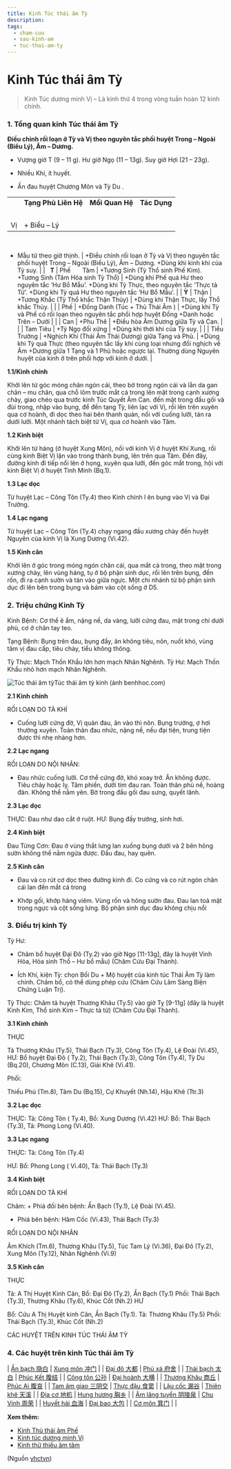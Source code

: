```yaml
---
title: Kinh Túc thái âm Tỳ
description: 
tags:
  - cham-cuu
  - sau-kinh-am
  - tuc-thai-am-ty
---
```


# Kinh Túc thái âm Tỳ 

> Kinh Túc dương minh Vị – Là kinh thứ 4 trong vòng tuần hoàn 12 kinh chính.


### **1. Tổng quan kinh Túc thái âm Tỳ**


**Điều chỉnh rối loạn ở Tỳ và Vị theo nguyên tắc phối huyệt Trong – Ngoài (Biểu Lý), Âm – Dương.**


+ Vượng giờ T (9 – 11 g). Hư giờ Ngọ (11 – 13g). Suy giờ Hợi (21 – 23g).


+ Nhiều Khí, ít huyết.


+ Ấn đau huyệt Chương Môn và Tỳ Du .




|  |  |  |  |
| --- | --- | --- | --- |
|  | **Tạng Phủ Liên Hệ** | **Mối Quan Hệ** | **Tác Dụng** |
|  |  
Vị | + Biểu – Lý
 
 
+ Mẫu tử theo giờ thịnh. | +Điều chỉnh rối loạn ở Tỳ và Vị theo nguyên tắc phối huyệt Trong – Ngoài (Biểu Lý), Âm
– Dương.
+Dùng khi kinh khí của Tỳ suy. |
|  
**T** | Phế
 
 
 
Tâm | +Tương Sinh (Tỳ Thổ sinh Phế Kim).
 
 
+Tương Sinh (Tâm Hỏa sinh Tỳ Thổ) | +Dùng khi Phế quá Hư theo nguyên tắc ‘Hư Bổ Mẫu’.
+Dùng khi Tỳ Thực, theo nguyên tắc ‘Thực tả Tử’.
+Dùng khi Tỳ quá Hư theo nguyên tắc ‘Hư Bổ Mẫu’. |
| **Ỳ** | Thận | +Tương Khắc (Tỳ Thổ
khắc Thận Thủy) | +Dùng khi Thận Thực, lấy
Thổ khắc Thủy. |
|  | Phế | +Đồng Danh (Túc + Thủ Thái Âm ) | +Dùng khi Tỳ và Phế có rối loạn theo nguyên tắc phối hợp huyệt Đồng +Danh hoặc Trên
– Dưới |
|  | Can | +Phu Thê | +Điều hòa Âm Dương giữa Tỳ
và Can. |
|  | Tam Tiêu | +Tý Ngọ đối xứng | +Dùng khi thời khí của Tỳ
suy. |
|  | Tiểu Trường | +Nghịch Khí (Thái Âm Thái Dương) giữa Tạng và Phủ. | +Dùng khi Tỳ quá Thực (theo nguyên tắc lấy khí cùng loại nhưng đối nghịch về Âm
+Dương giữa 1 Tạng và 1 Phủ hoặc ngược lại. Thường dùng Nguyên huyệt của kinh ở trên phối hợp với kinh ở dưới. |


**1.1/Kinh chính**


Khởi lên từ góc móng chân ngón cái, theo bờ trong ngón cái và lằn da gan chân – mu chân, qua chỗ lõm trước mắt cá trong lên mặt trong cạnh xương chày, giao chéo qua trước kinh Túc Quyết Âm Can. đến mặt trong đầu gối và đùi trong, nhập vào bụng, để đến tạng Tỳ, liên lạc với Vị, rồi lên trên xuyên qua cơ hoành, đi dọc theo hai bên thanh quản, nối với cuống lưỡi, tán ra dưới lưỡi. Một nhánh tách biệt từ Vị, qua cơ hoành vào Tâm.





**1.2 Kinh biệt**


Khởi lên từ háng (ở huyệt Xung Môn), nối với kinh Vị ở huyệt Khí Xung, rồi cùng kinh Biệt Vị lặn vào trong thành bụng, lên trên qua Tâm. Đến đây, đường kinh đi tiếp nổi lên ở họng, xuyên qua lưỡi, đến góc mắt trong, hội với kinh Biệt Vị ở huyệt Tình Minh (Bq.1).


**1.3 Lạc dọc**


Từ huyệt Lạc – Công Tôn (Ty.4) theo Kinh chính l ên bụng vào Vị và Đại Trường.


**1.4 Lạc ngang**


Từ huyệt Lạc – Công Tôn (Ty.4) chạy ngang đầu xương chày đến huyệt Nguyên của kinh Vị là Xung Dương (Vi.42).


**1.5 Kinh cân**


Khởi lên ở góc trong móng ngón chân cái, qua mắt cá trong, theo mặt trong xương chày, lên vùng háng, tụ ở bộ phận sinh dục, rồi lên trên bụng, đến rốn, đi ra cạnh sườn và tán vào giữa ngực. Một chi nhánh từ bộ phận sinh dục đi lên bên trong bụng và bám vào cột sống ở D5.


### **2. Triệu chứng Kinh Tỳ**


Kinh Bệnh: Cơ thể ê ẩm, nặng nề, da vàng, lưỡi cứng đau, mặt trong chi dưới phù, cơ ở chân tay teo.


Tạng Bệnh: Bụng trên đau, bụng đầy, ăn không tiêu, nôn, nuốt khó, vùng tâm vị đau cấp, tiêu chảy, tiểu không thông.


Tỳ Thực: Mạch Thốn Khẩu lớn hơn mạch Nhân Nghênh. Tỳ Hư: Mạch Thốn Khẩu nhỏ hơn mạch Nhân Nghênh.


![Túc thái âm tỳ](/imgs/yhctvn/Tuc-thai-am-ty.jpg)Túc thái âm tỳ kinh (ảnh benhhoc.com)


**2.1 Kinh chính**


RỐI LOẠN DO TÀ KHÍ


+ Cuống lưỡi cứng đờ, Vị quản đau, ăn vào thì nôn. Bụng trướng, ợ hơi thường xuyên. Toàn thân đau nhức, nặng nề, nếu đại tiện, trung tiện được thì nhẹ nhàng hơn.


**2.2 Lạc ngang**


RỐI LOẠN DO NỘI NHÂN:


+ Đau nhức cuống lưỡi. Cơ thể cứng đờ, khó xoay trở. Ăn không được. Tiêu chảy hoặc lỵ. Tâm phiền, dưới tim đau ran. Toàn thân phù nề, hoàng đản. Không thể nằm yên. Bờ trong đầu gối đau sưng, quyết lãnh.


**2.3 Lạc dọc**


THỰC: Đau như dao cắt ở ruột. HƯ: Bụng đầy trướng, sình hơi.


**2.4 Kinh biệt**


Đau Từng Cơn: Đau ở vùng thắt lưng lan xuống bụng dưới và 2 bên hông sườn không thể nằm ngửa được. Đầu đau, hay quên.


**2.5 Kinh cân**


+ Đau và co rút cơ dọc theo đường kinh đi. Co cứng và co rút ngón chân cái lan đến mắt cá trong


+ Khớp gối, khớp háng viêm. Vùng rốn và hông sườn đau. Đau lan toả mặt trong ngực và cột sống lưng. Bộ phận sinh dục đau không chịu nổi


### **3. Điều trị kinh Tỳ**


Tỳ Hư:


+ Châm bổ huyệt Đại Đô (Ty.2) vào giờ Ngọ [11-13g], đây là huyệt Vinh Hỏa, Hỏa sinh Thổ – Hư bổ mẫu) (Châm Cứu Đại Thành).


+ Ích Khí, kiện Tỳ: chọn Bối Du + Mộ huyệt của kinh túc Thái Âm Tỳ làm chính. Châm bổ, có thể dùng phép cứu (Châm Cứu Lâm Sàng Biện Chứng Luận Trị).


Tỳ Thực: Châm tả huyệt Thương Khâu (Ty.5) vào giờ Tỵ [9-11g] (đây là huyệt Kinh Kim, Thổ sinh Kim – Thực tả tử) (Châm Cứu Đại Thành).


**3.1 Kinh chính**


THỰC


Tả Thương Khâu (Ty.5), Thái Bạch (Ty.3), Công Tôn (Ty.4), Lệ Đoài (Vi.45), HƯ: Bổ huyệt Đại Đô ( Ty.2), Thái Bạch (Ty.3), Công Tôn (Ty.4), Tỳ Du (Bq.20), Chương Môn (C.13), Giải Khê (Vi.41).


Phối:


Thiếu Phủ (Tm.8), Tâm Du (Bq.15), Cự Khuyết (Nh.14), Hậu Khê (Ttr.3)


**3.2 Lạc dọc**


THỰC: Tả: Công Tôn ( Ty.4), Bổ: Xung Dương (Vi.42) HƯ: Bổ: Thái Bạch (Ty.3), Tả: Phong Long (Vi.40).


**3.3 Lạc ngang**


THỰC: Tả: Công Tôn (Ty.4)


HƯ: Bổ: Phong Long ( Vi.40), Tả: Thái Bạch (Ty.3)


**3.4 Kinh biệt**


RỐI LOẠN DO TÀ KHÍ


Châm: + Phiá đối bên bệnh: Ẩn Bạch (Ty.1), Lệ Đoài (Vi.45).


+ Phiá bên bệnh: Hãm Cốc (Vi.43), Thái Bạch (Ty.3)


RỐI LOẠN DO NỘI NHÂN


Âm Khích (Tm.6), Thương Khâu (Ty.5), Túc Tam Lý (Vi.36), Đại Đô (Ty.2), Xung Môn (Ty.12), Nhân Nghênh (Vi.9)


**3.5 Kinh cân**


THỰC


Tả: A Thị Huyệt Kinh Cân, Bổ: Đại Đô (Ty.2), Ẩn Bạch (Ty.1) Phối: Thái Bạch (Ty.3), Thương Khâu (Ty.6), Khúc Cốt (Nh.2) HƯ


Bổ: Cứu A Thị Huyệt kinh Cân, Ẩn Bạch (Ty.1). Tả: Thương Khâu (Ty.5) Phối: Thái Bạch (Ty.3), Khúc Cốt (Nh.2)


CÁC HUYỆT TRÊN KINH TÚC THÁI ÂM TỲ


### **4. Các huyệt trên kinh** **Túc thái âm Tỳ**






| [Ẩn bạch 隐白](/yhctvn/vi-tri-huyet-an-bach-%e9%9a%90%e7%99%bd/) | [Xung môn 冲门](/yhctvn/vi-tri-huyet-xung-mon-%e5%86%b2%e9%97%a8/) |
| [Đại đô 大都](/yhctvn/vi-tri-huyet-dai-do-%e5%a4%a7%e9%83%bd/) | [Phủ xá 府舍](/yhctvn/vi-tri-huyet-phu-xa-%e5%ba%9c%e8%88%8d/) |
| [Thái bạch 太白](/yhctvn/vi-tri-huyet-thai-bach-%e5%a4%aa%e7%99%bd/) | [Phúc Kết 腹结](/yhctvn/vi-tri-huyet-phuc-ket-%e8%85%b9%e7%bb%93/) |
| [Công tôn 公孙](/yhctvn/vi-tri-huyet-cong-ton-%e5%85%ac%e5%ad%99/) | [Đại hoành 大横](/yhctvn/vi-tri-huyet-dai-hoanh-%e5%a4%a7%e6%a8%aa/) |
| [Thương Khâu 商丘](/yhctvn/vi-tri-huyet-thuong-khau-%e5%95%86%e4%b8%98/) | [Phúc Ai 腹哀](/yhctvn/vi-tri-huyet-phuc-ai-%e8%85%b9%e5%93%80/) |
| [Tam âm giao 三阴交](/yhctvn/vi-tri-huyet-tam-am-giao-%e4%b8%89%e9%98%b4%e4%ba%a4/) | [Thực đậu 食窦](/yhctvn/vi-tri-huyet-thuc-dau-%e9%a3%9f%e7%aa%a6/) |
| [Lậu cốc 漏谷](/yhctvn/vi-tri-huyet-lau-coc-%e6%bc%8f%e8%b0%b7/) | [Thiên khê 天溪](/yhctvn/vi-tri-huyet-thien-khe-%e5%a4%a9%e6%ba%aa/) |
| [Địa cơ 地机](/yhctvn/vi-tri-huyet-dia-co-%e5%9c%b0%e6%9c%ba/) | [Hung hương 胸乡](/yhctvn/vi-tri-huyet-hung-huong-%e8%83%b8%e4%b9%a1/) |
| [Âm lăng tuyền 阴陵泉](/yhctvn/vi-tri-huyet-am-lang-tuyen-%e9%98%b4%e9%99%b5%e6%b3%89/) | [Chu Vinh 周荣](/yhctvn/vi-tri-huyet-chu-vinh-%e5%91%a8%e8%8d%a3/) |
| [Huyết hải 血海](/yhctvn/vi-tri-huyet-huyet-hai-%e8%a1%80%e6%b5%b7/) | [Đại bao 大包](/yhctvn/vi-tri-huyet-dai-bao-%e5%a4%a7%e5%8c%85/) |
| [Cơ môn 箕门](/yhctvn/vi-tri-huyet-co-mon-%e7%ae%95%e9%97%a8/) |  |


**Xem thêm:**


* [Kinh Thủ thái âm Phế](/yhctvn/kinh-thu-thai-am-phe/)
* [Kinh túc dương minh Vị](/yhctvn/kinh-tuc-duong-minh-vi/)
* [Kinh thử thiếu âm tâm](/yhctvn/kinh-thu-thieu-am-tam/)

(Nguồn <a href="https://yhctvn.com/kinh-tuc-thai-am-ty/" target="_blank">yhctvn</a>)
